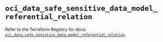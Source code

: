 # `oci_data_safe_sensitive_data_model_referential_relation`

Refer to the Terraform Registry for docs: [`oci_data_safe_sensitive_data_model_referential_relation`](https://registry.terraform.io/providers/oracle/oci/7.19.0/docs/resources/data_safe_sensitive_data_model_referential_relation).

